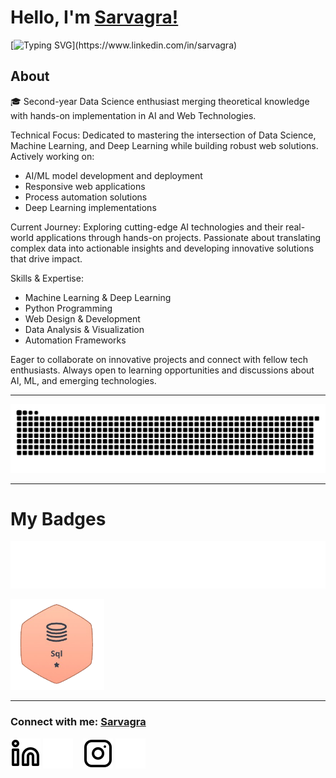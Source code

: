 # Hello, I'm [Sarvagra!](https://www.linkedin.com/in/sarvagra)

[![Typing SVG](https://readme-typing-svg.herokuapp.com?size=25&color=1A9AF7&lines=I'm+a+Data+Scientist;)](https://www.linkedin.com/in/sarvagra)

## About

🎓 Second-year Data Science enthusiast merging theoretical knowledge with hands-on implementation in AI and Web Technologies.

Technical Focus:
Dedicated to mastering the intersection of Data Science, Machine Learning, and Deep Learning while building robust web solutions. Actively working on:
- AI/ML model development and deployment
- Responsive web applications
- Process automation solutions
- Deep Learning implementations

Current Journey:
Exploring cutting-edge AI technologies and their real-world applications through hands-on projects. Passionate about translating complex data into actionable insights and developing innovative solutions that drive impact.

Skills & Expertise:
- Machine Learning & Deep Learning
- Python Programming
- Web Design & Development
- Data Analysis & Visualization
- Automation Frameworks

Eager to collaborate on innovative projects and connect with fellow tech enthusiasts. Always open to learning opportunities and discussions about AI, ML, and emerging technologies.


---
<picture>
  <source media="(prefers-color-scheme: dark)" srcset="https://raw.githubusercontent.com/sarvagra/sarvagra/output/github-contribution-grid-snake-dark.svg">
  <source media="(prefers-color-scheme: light)" srcset="https://raw.githubusercontent.com/sarvagra/sarvagra/output/github-contribution-grid-snake.svg">
  <img alt="github contribution grid snake animation" src="https://raw.githubusercontent.com/sarvagra/sarvagra/output/github-contribution-grid-snake.svg">
</picture>

---


# My Badges
[![Typing Animation](https://github.com/sarvagra/sarvagra/blob/main/Images/HackerRank.svg)](https://www.hackerrank.com/profile/sarvagra)


<a href="https://www.hackerrank.com/profile/sarvagra" target="_blank">
    <img src="./Images/SqlOneStar.jpg" width="150">
</a>


---

### Connect with me: [Sarvagra](https://linktr.ee/sarvagra)

[![ln](./Images/linkedin-light.svg)](https://www.linkedin.com/in/sarvagra)
[![ln](./Images/linkedin-dark.svg)](https://www.linkedin.com/in/sarvagra)
&nbsp;&nbsp;
[![Ig](./Images/instagram-light.svg)](https://www.instagram.com/sarvagra/)
[![Ig](./Images/instagram-dark.svg)](https://www.instagram.com/sarvagra/)
&nbsp;&nbsp;

